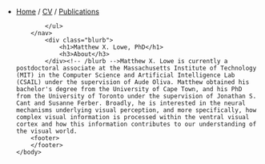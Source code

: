 <html>
	<head>
		<title>Matthew X. Lowe, PhD.</title>
	</head>
	<body>
		<nav>
    		<ul>
        		<li><a href="/Home">Home</a>  /   <a href="/cv">CV</a>  /   <a href="/publications">Publications</a></li>
        	
        		
    		</ul>
		</nav>
    		<div class="blurb">
        		<h1>Matthew X. Lowe, PhD</h1>
				<h3>About</h3>
    		</div><!-- /blurb -->Matthew X. Lowe is currently a postdoctoral associate at the Massachusetts Institute of Technology (MIT) in the Computer Science and Artificial Intelligence Lab (CSAIL) under the supervision of Aude Oliva. Matthew obtained his bachelor's degree from the University of Cape Town, and his PhD from the University of Toronto under the supervision of Jonathan S. Cant and Susanne Ferber. Broadly, he is interested in the neural mechanisms underlying visual perception, and more specifically, how complex visual information is processed within the ventral visual cortex and how this information contributes to our understanding of the visual world.
		<footer>
		</footer>
	</body>
</html>

  
